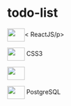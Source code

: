 # todo-list

<div> 
  <p><img align="center" height="30" width="40" src="https://cdn.jsdelivr.net/gh/devicons/devicon/icons/react/react-original.svg" />< ReactJS/p>
  <p><img align="center" height="30" width="40" src="https://cdn.jsdelivr.net/gh/devicons/devicon/icons/css3/css3-original.svg" /> CSS3</p>
  <p><img align="center" height="30" width="40" src="https://cdn.jsdelivr.net/gh/devicons/devicon/icons/nodejs/nodejs-original.svg" /></p>
  <p><img align="center" height="30" width="40" src="https://cdn.jsdelivr.net/gh/devicons/devicon/icons/postgresql/postgresql-original.svg" /> PostgreSQL</p>
</div>

